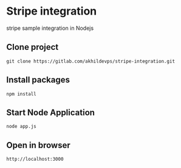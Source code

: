 # Stripe integration
stripe sample integration in Nodejs
## Clone project
```git clone https://gitlab.com/akhildevps/stripe-integration.git```

## Install packages
```npm install```

## Start Node Application
```node app.js```

## Open in browser
```http://localhost:3000```

